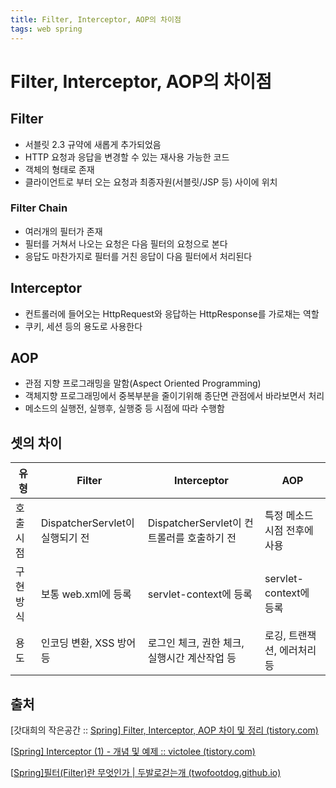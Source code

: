 ```yaml
---
title: Filter, Interceptor, AOP의 차이점
tags: web spring
---
```


# Filter, Interceptor, AOP의 차이점

## Filter

- 서블릿 2.3 규약에 새롭게 추가되었음
- HTTP 요청과 응답을 변경할 수 있는 재사용 가능한 코드
- 객체의 형태로 존재
- 클라이언트로 부터 오는 요청과 최종자원(서블릿/JSP 등) 사이에 위치



### Filter Chain

- 여러개의 필터가 존재
- 필터를 거쳐서 나오는 요청은 다음 필터의 요청으로 본다
- 응답도 마찬가지로 필터를 거친 응답이 다음 필터에서 처리된다



## Interceptor

- 컨트롤러에 들어오는 HttpRequest와 응답하는 HttpResponse를 가로채는 역할
- 쿠키, 세션 등의 용도로 사용한다



## AOP

- 관점 지향 프로그래밍을 말함(Aspect Oriented Programming)
- 객체지향 프로그래밍에서 중복부분을 줄이기위해 종단면 관점에서 바라보면서 처리
- 메소드의 실행전, 실행후, 실행중 등 시점에 따라 수행함



## 셋의 차이

| 유형    | Filter                    | Interceptor                     | AOP                 |
| ----- | ------------------------- | ------------------------------- | ------------------- |
| 호출 시점 | DispatcherServlet이 실행되기 전 | DispatcherServlet이 컨트롤러를 호출하기 전 | 특정 메소드 시점 전후에 사용    |
| 구현 방식 | 보통 web.xml에 등록            | servlet-context에 등록             | servlet-context에 등록 |
| 용도    | 인코딩 변환, XSS 방어 등          | 로그인 체크, 권한 체크, 실행시간 계산작업 등      | 로깅, 트랜잭션, 에러처리 등    |



## 출처

[갓대희의 작은공간 :: [Spring\] Filter, Interceptor, AOP 차이 및 정리 (tistory.com)](https://goddaehee.tistory.com/154)

[[Spring\] Interceptor (1) - 개념 및 예제 :: victolee (tistory.com)](https://victorydntmd.tistory.com/176)

[[Spring\]필터(Filter)란 무엇인가 | 두발로걷는개 (twofootdog.github.io)](https://twofootdog.github.io/Spring-%ED%95%84%ED%84%B0(Filter)%EB%9E%80-%EB%AC%B4%EC%97%87%EC%9D%B8%EA%B0%80/)

